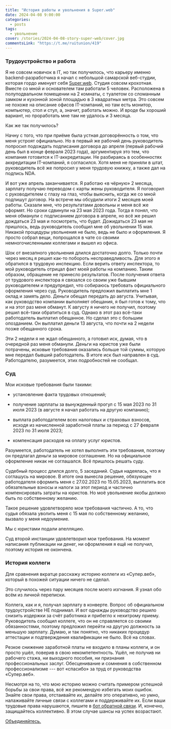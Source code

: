 ```yaml
---
title: "История работы и увольнения в Super.web"
date: 2024-04-08 9:00:00
categories:
  - posts
tags:
  - увольнение
cover: /stories/2024-04-08-story-super-web/cover.jpg
commentsLink: "https://t.me/ruitunion/419"
---
```


### Трудоустройство и работа

Я не совсем новичок в IT, но так получилось, что карьеру именно backend-разработчика я начал с небольшой самарской веб-студии, которая гордо именует себя [Super.web](https://sprweb.ru/). Студия совсем крохотная. Вместе со мной и основателем там работали 5 человек. Расположена в полуподвальном помещении на 2 комнаты, с туалетом со сломанным замком и кухонной зоной площадью в 3 квадратных метра. Это совсем не похоже на описание офисов IT-компаний, но там есть монитор, компьютер, стол и стул, а, значит, работать можно. И вроде бы хороший вариант, но проработать мне там не удалось и 3 месяца.

Как же так получилось?

Начну с того, что при приёме была устная договорённость о том, что меня устроят официально. Но в первый же рабочий день руководитель попросил подождать подписания договора до апреля (первый рабочий день был в конце февраля 2023 года), аргументируя это тем, что компания готовится к IT-аккредитации. Не разбираясь в особенностях аккредитации IT-компаний, я согласился. Хотя меня не приняли в штат, руководитель всё же попросил у меня трудовую книжку, а также дал на подпись NDA.

И вот уже апрель заканчивается. Я работаю «в чёрную» 2 месяца, зарплату получаю переводом с карты жены руководителя. Я поговорил с руководителем с глазу на глаз, чтобы выяснить, когда же со мной подпишут договор. На встрече мы обсудили итоги 2 месяцев моей работы. Сказали мне, что результатами довольны и меня всё же оформят. Но сроки сдвинули на 23 мая 2023 года. Тогда я понял, что меня обманули с подписанием договора в апреле, но всё же решил дождаться 23 мая и посмотреть, что будет. Дожидаться 23 мая не пришлось, ведь руководитель сообщил мне об увольнении 15 мая. Никакой процедуры увольнения не было, ведь не было и оформления. Я просто собрал вещи, попрощался в чате со своими немногочисленными коллегами и вышел из офиса.

Шок от внезапного увольнения длился достаточно долго. Только почти через месяц я решил как-то побороть несправедливость. Для этого я обратился в трудовую инспекцию. Если верить ответу инспектора, то мой руководитель отрицал факт моей работы на компанию. Таким образом, обращение не принесло результатов. После получения ответа от трудового инспектора я связался со своим уже бывшим руководителем и предупредил, что собираюсь требовать официального оформления через суд. Руководитель предложил выплатить мне 1 оклад и замять дело. Деньги обещал передать до августа. Учитывая, как руководство компании выполняет обещания, я был готов к тому, что и на этот раз меня обманут. К августу я ничего не получил, поэтому решил всё-таки обратиться в суд. Однако в этот раз всё-таки работодатель выплатил обещанное. Но сделал это с большим опозданием. Он выплатил деньги 13 августа, что почти на 2 недели позже обещанного срока.

Эти 2 недели я не ждал обещанного, а готовил иск, думая, что в очередной раз меня обманули. Деньги на юристов уже были потрачены, исковые требования оказались больше той суммы, которую мне передал бывший работодатель. В итоге иск был направлен в суд. Работодателю, разумеется, этих подробностей не сообщал.

### Суд

Мои исковые требования были такими:

- установление факта трудовых отношений;

- получение зарплаты за вынужденный прогул с 15 мая 2023 по 31 июля 2023 (в августе я начал работать на другую компанию);

- выплата работодателем всех налоговых и страховых взносов, исходя из начисленной заработной платы за период с 27 февраля 2023 по 31 июля 2023;

- компенсация расходов на оплату услуг юристов.

Разумеется, работодатель не хотел выполнять эти требования, поэтому он предлагал деньги за мировое соглашение. Но на официальное оформление никак не соглашался. Всё пришлось решать суду.

Судебный процесс длился долго, 5 заседаний. Судья надеялась, что я соглашусь на мировое. В итоге она вынесла решение, обязующее работодателя оформить меня с 27.02.2023 по 15.05.2023, выплатить все обязательные взносы и налоги за этот период и частично компенсировать затраты на юристов. Но моё увольнение якобы должно быть по собственному желанию.

Такое решение удовлетворяло мои требования частично. А то, что судья обязала уволить меня с 15 мая по собственному желанию, вызвало у меня недоумение.

Мы с юристами подали апелляцию.

Суд второй инстанции удовлетворил мои требования. На момент написания публикации ни денег, ни оформления я ещё не получил, поэтому история не окончена.

### История коллеги

Для сравнения вкратце расскажу историю коллеги из «Супер.веб», который в похожей ситуации ничего не сделал.

Это случилось через пару месяцев после моего изгнания. Я узнал обо всём из личной переписки.

Коллега, как и я, получал зарплату в конверте. Вопрос об официальном трудоустройстве НЕ поднимал. И вот однажды руководство решило снизить издержки за счёт работника и прибегло к нехитрому приему. Руководитель сообщил коллеге, что он не справляется со своими обязанностями, поэтому предложил перейти на другую должность за меньшую зарплату. Думаю, и так понятно, что никаких процедур аттестации и подтверждения квалификации не было. Всё на словах.

Резкое снижение заработной платы не входило в планы коллеги, и он просто ушёл, поверив в свою некомпетентность. Ушёл, не получив ни рабочего стажа, ни выходного пособия, ни признания профессиональных заслуг. Обесценивание и сомнения в собственном профессионализме --- вот «спасибо» за труд от руководства «Супер.веб».

Несмотря на то, что мою историю можно считать примером успешной борьбы за свои права, всё же рекомендую избегать моих ошибок. Знайте свои права, отстаивайте их, делайте это оперативно, но умно, налаживайте личные связи с коллегами и поддерживайте их. Если ваши трудовые права нарушаются, пишите в [бот обратной связи](https://t.me/itunion_feedback_bot). И, конечно, защищайтесь коллективно. В этом случае шансы на успех возрастают.

[Объединяйтесь.](https://ruitunion.org/materials/)
